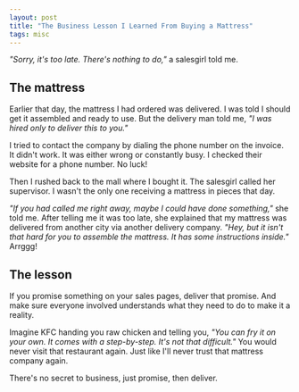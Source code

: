 ```yaml
---
layout: post
title: "The Business Lesson I Learned From Buying a Mattress"
tags: misc
---
```


_"Sorry, it's too late. There's nothing to do,"_ a salesgirl told me.

## The mattress

Earlier that day, the mattress I had ordered was delivered. I was told I should get it assembled and ready to use. But the delivery man told me, _"I was hired only to deliver this to you."_

I tried to contact the company by dialing the phone number on the invoice. It didn't work. It was either wrong or constantly busy. I checked their website for a phone number. No luck!

Then I rushed back to the mall where I bought it. The salesgirl called her supervisor. I wasn't the only one receiving a mattress in pieces that day.

_"If you had called me right away, maybe I could have done something,"_ she told me. After telling me it was too late, she explained that my mattress was delivered from another city via another delivery company. _"Hey, but it isn't that hard for you to assemble the mattress. It has some instructions inside."_ Arrggg!

## The lesson

If you promise something on your sales pages, deliver that promise. And make sure everyone involved understands what they need to do to make it a reality.

Imagine KFC handing you raw chicken and telling you, _"You can fry it on your own. It comes with a step-by-step. It's not that difficult."_ You would never visit that restaurant again. Just like I'll never trust that mattress company again.

There's no secret to business, just promise, then deliver.
